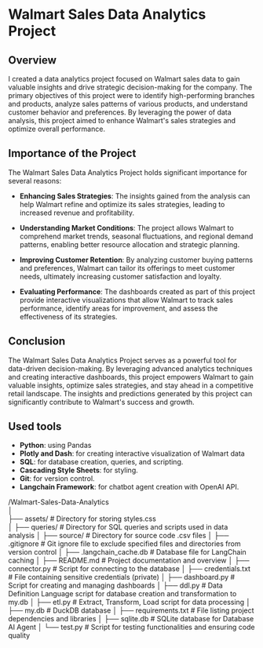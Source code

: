 # Walmart Sales Data Analytics Project

## Overview

I created a data analytics project focused on Walmart sales data to gain valuable insights and drive strategic decision-making for the company. The primary objectives of this project were to identify high-performing branches and products, analyze sales patterns of various products, and understand customer behavior and preferences. By leveraging the power of data analysis, this project aimed to enhance Walmart's sales strategies and optimize overall performance.

## Importance of the Project

The Walmart Sales Data Analytics Project holds significant importance for several reasons:

- **Enhancing Sales Strategies**: The insights gained from the analysis can help Walmart refine and optimize its sales strategies, leading to increased revenue and profitability.

- **Understanding Market Conditions**: The project allows Walmart to comprehend market trends, seasonal fluctuations, and regional demand patterns, enabling better resource allocation and strategic planning.

- **Improving Customer Retention**: By analyzing customer buying patterns and preferences, Walmart can tailor its offerings to meet customer needs, ultimately increasing customer satisfaction and loyalty.

- **Evaluating Performance**: The dashboards created as part of this project provide interactive visualizations that allow Walmart to track sales performance, identify areas for improvement, and assess the effectiveness of its strategies.

## Conclusion

The Walmart Sales Data Analytics Project serves as a powerful tool for data-driven decision-making. By leveraging advanced analytics techniques and creating interactive dashboards, this project empowers Walmart to gain valuable insights, optimize sales strategies, and stay ahead in a competitive retail landscape. The insights and predictions generated by this project can significantly contribute to Walmart's success and growth.


## Used tools

- **Python**: using Pandas
- **Plotly and Dash**: for creating interactive visualization of Walmart data
- **SQL**: for database creation, queries, and scripting.
- **Cascading Style Sheets**: for styling.
- **Git**: for version control.
- **Langchain Framework**: for chatbot agent creation with OpenAI API. 

/Walmart-Sales-Data-Analytics<br>
│<br>
├── assets/ # Directory for storing styles.css<br>
│
├── queries/ # Directory for SQL queries and scripts used in data analysis
│
├── source/ # Directory for source code .csv files
│
├── .gitignore # Git ignore file to exclude specified files and directories from version control
│
├── .langchain_cache.db # Database file for LangChain caching
│
├── README.md # Project documentation and overview
│
├── connector.py # Script for connecting to the database
│
├── credentials.txt # File containing sensitive credentials (private)
│
├── dashboard.py # Script for creating and managing dashboards
│
├── ddl.py # Data Definition Language script for database creation and transformation to my.db
│
├── etl.py # Extract, Transform, Load script for data processing
│
├── my.db # DuckDB database
│
├── requirements.txt # File listing project dependencies and libraries
│
├── sqlite.db # SQLite database for Database AI Agent
│
└── test.py # Script for testing functionalities and ensuring code quality
